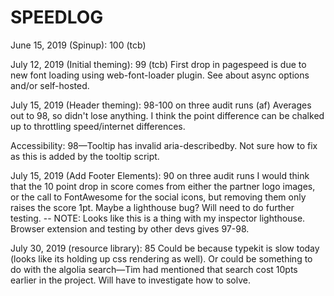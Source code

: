 # SPEEDLOG

June 15, 2019 (Spinup): 100 (tcb)

July 12, 2019 (Initial theming): 99 (tcb)
First drop in pagespeed is due to new font loading using web-font-loader plugin. See 
about async options and/or self-hosted.

July 15, 2019 (Header theming): 98-100 on three audit runs (af)
Averages out to 98, so didn't lose anything. I think the point difference can be chalked up to throttling speed/internet differences.

Accessibility: 98—Tooltip has invalid aria-describedby. Not sure how to fix as this is added by the tooltip script.


July 15, 2019 (Add Footer Elements): 90 on three audit runs
I would think that the 10 point drop in score comes from either the partner logo images, or the call to FontAwesome for the social icons, but removing them only raises the score 1pt.  Maybe a lighthouse bug?  Will need to do further testing. -- NOTE: Looks like this is a thing with my inspector lighthouse. Browser extension and testing by other devs gives 97-98.

July 30, 2019 (resource library): 85
Could be because typekit is slow today (looks like its holding up css rendering as well). Or could be something to do with the algolia search—Tim had mentioned that search cost 10pts earlier in the project.  Will have to investigate how to solve. 
